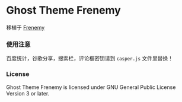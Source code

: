 # Ghost Theme Frenemy

移植于 [Frenemy](https://github.com/JaxsonWang/Frenemy) 

### 使用注意

百度统计，谷歌分享，搜索栏，评论框密钥请到 `casper.js` 文件里替换！

### License

Ghost Theme Frenemy is licensed under GNU General Public License Version 3 or later.
